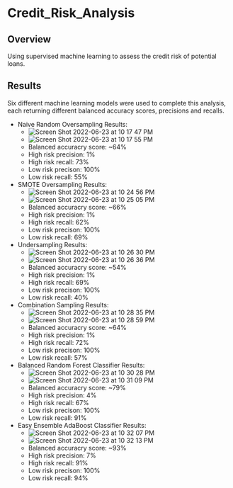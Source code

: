 # Credit_Risk_Analysis

## Overview
Using supervised machine learning to assess the credit risk of potential loans. 

## Results
Six different machine learning models were used to complete this analysis, each returning different balanced accuracy scores, precisions and recalls.
* Naive Random Oversampling Results:
  * ![Screen Shot 2022-06-23 at 10 17 47 PM](https://user-images.githubusercontent.com/96406929/175467383-1d84cb0d-5be7-497d-a9b7-e64826c4e64b.png)
  * ![Screen Shot 2022-06-23 at 10 17 55 PM](https://user-images.githubusercontent.com/96406929/175467423-f5e8ccc8-4ddb-4ba8-831b-7adeae1b2b4e.png)
  * Balanced accuracry score: ~64%
  * High risk precision: 1%
  * High risk recall: 73%
  * Low risk precison: 100%
  * Low risk recall: 55%
* SMOTE Oversampling Results:
  * ![Screen Shot 2022-06-23 at 10 24 56 PM](https://user-images.githubusercontent.com/96406929/175468142-17310e8e-fc69-4086-9ade-c7d616cc4386.png)
  * ![Screen Shot 2022-06-23 at 10 25 05 PM](https://user-images.githubusercontent.com/96406929/175468165-b6f151b3-7e7b-4629-b1e3-364964815cdc.png)
  * Balanced accuracry score: ~66%
  * High risk precision: 1%
  * High risk recall: 62%
  * Low risk precison: 100%
  * Low risk recall: 69%
* Undersampling Results:
  * ![Screen Shot 2022-06-23 at 10 26 30 PM](https://user-images.githubusercontent.com/96406929/175468315-22726c87-85f4-446f-abd5-aa2aa874b6fa.png)
  * ![Screen Shot 2022-06-23 at 10 26 36 PM](https://user-images.githubusercontent.com/96406929/175468338-295942fd-78c8-4ff3-84f7-d1bcda6a40d9.png)
  * Balanced accuracry score: ~54%
  * High risk precision: 1%
  * High risk recall: 69%
  * Low risk precison: 100%
  * Low risk recall: 40%
* Combination Sampling Results:
  * ![Screen Shot 2022-06-23 at 10 28 35 PM](https://user-images.githubusercontent.com/96406929/175468533-6a782dc9-a69e-4ca5-8be3-604ef27479f5.png)
  * ![Screen Shot 2022-06-23 at 10 28 59 PM](https://user-images.githubusercontent.com/96406929/175468588-97d42d5a-b8ce-48db-96b1-a1b5a0a05f3d.png)
  * Balanced accuracry score: ~64%
  * High risk precision: 1%
  * High risk recall: 72%
  * Low risk precison: 100%
  * Low risk recall: 57%
* Balanced Random Forest Classifier Results:
  * ![Screen Shot 2022-06-23 at 10 30 28 PM](https://user-images.githubusercontent.com/96406929/175468760-c9fc1e47-774c-4fce-b4a9-fb9c9c95d70e.png)
  * ![Screen Shot 2022-06-23 at 10 31 09 PM](https://user-images.githubusercontent.com/96406929/175468802-09a59e6e-1192-4e2d-8d81-8976ce60d22c.png)
  * Balanced accuracry score: ~79%
  * High risk precision: 4%
  * High risk recall: 67%
  * Low risk precison: 100%
  * Low risk recall: 91%
* Easy Ensemble AdaBoost Classifier Results:
  * ![Screen Shot 2022-06-23 at 10 32 07 PM](https://user-images.githubusercontent.com/96406929/175468912-c8e843fe-dca2-4b35-9efb-7f561ad30453.png)
  * ![Screen Shot 2022-06-23 at 10 32 13 PM](https://user-images.githubusercontent.com/96406929/175468926-f6fdc47d-6ad9-4553-92ca-3d6cedc046f7.png)
  * Balanced accuracry score: ~93%
  * High risk precision: 7%
  * High risk recall: 91%
  * Low risk precison: 100%
  * Low risk recall: 94%

